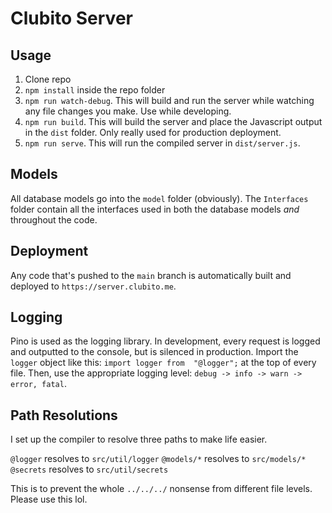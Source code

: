 # Clubito Server
## Usage
1. Clone repo
2. `npm install` inside the repo folder
3. `npm run watch-debug`. This will build and run the server while watching any file changes you make. Use while developing.
4. `npm run build`. This will build the server and place the Javascript output in the `dist` folder. Only really used for production deployment.
5. `npm run serve`. This will run the compiled server in `dist/server.js`. 

## Models
All database models go into the `model` folder (obviously). The `Interfaces` folder contain all the interfaces used in both the database models *and* throughout the code. 

## Deployment
Any code that's pushed to the `main` branch is automatically built and deployed to `https://server.clubito.me`. 

## Logging
Pino is used as the logging library. In development, every request is logged and outputted to the console, but is silenced in production.
Import the `logger` object like this: `import logger from  "@logger";` at the top of every file. Then, use the appropriate logging level: `debug -> info -> warn -> error, fatal`. 

## Path Resolutions
I set up the compiler to resolve three paths to make life easier. 

`@logger` resolves to `src/util/logger`
`@models/*` resolves to `src/models/*`
`@secrets` resolves to `src/util/secrets`

This is to prevent the whole `../../../` nonsense from different file levels. Please use this lol.

